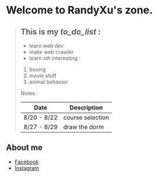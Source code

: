# Welcome to RandyXu's zone.

>This is my *to_do_list* :
>---
>- learn web dev
>- make web crawler
>- learn *sth* interesting :
>  1. boxing
>  2. movie stuff
>  3. animal behavior
>  
>Notes :
>
>  Date      |   Description
>----------- | ----------------
>8/20 - 8/22 | course selection
>8/27 - 8/29 | draw the dorm
>
## About me
- [Facebook](https://www.facebook.com/profile.php?id=100000602042351)
- [Instagram](https://www.instagram.com/hamu1107/)
